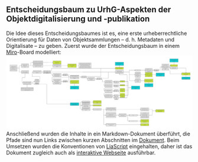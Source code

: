 ## Entscheidungsbaum zu UrhG-Aspekten der Objektdigitalisierung und -publikation
Die Idee dieses Entscheidungsbaumes ist es, eine erste urheberrechtliche Orientierung für Daten von Objektsammlungen – d. h. Metadaten und Digitalisate – zu geben. 
Zuerst wurde der Entscheidungsbaum in einem [Miro](https://miro.com/)-Board modelliert: 
![Grafische Darstellung des Entscheidungsbaums](https://github.com/MichaelMarkert/SODa/blob/main/docs/urhg_baum.jpg)
Anschließend wurden die Inhalte in ein Markdown-Dokument überführt, die Pfade sind nun Links zwischen kurzen Abschnitten im [Dokument](https://github.com/MichaelMarkert/SODa/blob/main/docs/urhg_baum.md). Beim Umsetzen wurden die Konventionen von [LiaScript](https://liascript.github.io/) eingehalten, daher ist das Dokument zugleich auch als [interaktive Webseite](https://liascript.github.io/course/?https%3A%2F%2Fraw.githubusercontent.com%2FMichaelMarkert%2FSODa%2Fmain%2Fdocs%2Furhg_baum.md) ausführbar.
